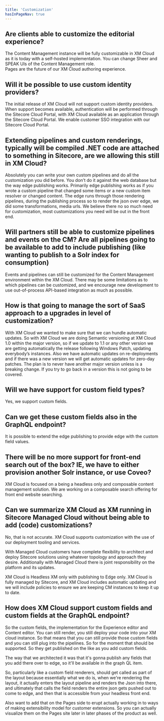 ```yaml
---
title: 'Customization'
hasInPageNav: true
---
```


## Are clients able to customize the editorial experience?
The Content Management instance will be fully customizable in XM Cloud as it is today with a self-hosted implementation. You can change Sheer and SPEAK UIs of the Content Management role.  
Pages are the future of our XM Cloud authoring experience.

## Will it be possible to use custom identity providers?
The initial release of XM Cloud will not support custom identity providers. When support becomes available, authentication will be performed through the Sitecore Cloud Portal, with XM Cloud available as an application through the Sitecore Cloud Portal. We enable customer SSO integration with our Sitecore Cloud Portal.

## Extending pipelines and custom renderings, typically will be compiled .NET code are attached to something in Sitecore, are we allowing this still in XM Cloud?
Absolutely you can write your own custom pipelines and do all the customization you did before. You don’t do it against the web database but the way edge publishing works. Primarily edge publishing works as if you wrote a custom pipeline that changed some items or a new custom item resolver or changed content. The edge runs through those rendering pipelines, during the publishing process so to render the json over edge, we did some transformations, media urls.
We believe there no so much need for customization, most customizations you need will be out in the front end.

## Will partners still be able to customize pipelines and events on the CM? Are all pipelines going to be available to add to include publishing (like wanting to publish to a Solr index for consumption)
Events and pipelines can still be customized for the Content Management environment within the XM Cloud. There may be some limitations as to which pipelines can be customized, and we encourage new development to use out-of-process API-based integration as much as possible.

## How is that going to manage the sort of SaaS approach to a upgrades in level of customization?
With XM Cloud we wanted to make sure that we can hundle automatic updates. So with XM Cloud we are doing Semantic versioning at XM Cloud 1.0 within the major version, so if we update to 1.1 or any other version we are getting automatically the release following Windows Patch, updating everybody’s instances. Also we have automatic updates on re-deployments and if there was a new version we will get automatic updates for zero-day patches. The plan is to never have another major version unless is a breaking change. If you try to go back in a version this is not going to be covered.

## Will we have support for custom field types?
Yes, we support custom fields.

## Can we get these custom fields also in the GraphQL endpoint?
It is possible to extend the edge publishing to provide edge with the custom field values.

## There will be no more support for front-end search out of the box? IE, we have to either provision another Solr instance, or use Coveo?
XM Cloud is focused on a being a headless only and composable content management solution. We are working on a composable search offering for front end website searching.

## Can we summarize XM Cloud as XM running in Sitecore Managed Cloud without being able to add (code) customizations?
No, that is not accurate. XM Cloud supports customization with the use of our deployment tooling and services.

With Managed Cloud customers have complete flexibility to architect and deploy Sitecore solutions using whatever topology and approach they desire. Additionally with Managed Cloud there is joint responsibility on the platform and its updates.

XM Cloud is Headless XM only with publishing to Edge only. XM Cloud is fully managed by Sitecore, and XM Cloud includes automatic updating and we will include policies to ensure we are keeping CM instances to keep it up to date.

## How does XM Cloud support custom fields and custom fields at the GraphQL endpoint?
So the custom fields, the implementation for the Experience editor and Content editor. You can still render, you still deploy your code into your XM cloud instance. So that means that you can still provide those custom fields and you can still plug into the pipelines. So for the moment that should be supported. So they get published on the like as you add custom fields.

The way that we architected it was that it's gonna publish any fields that you add there over to edge, so it'll be available in the graph QL item.

So, particularly like a custom field renderers, should get called as part of the layout because essentially what we do is, when we're rendering the layout, it actually enters the layout pipeline and renders the Json into there, and ultimately that calls the field renders the entire json gets pushed out to come to edge, and then that is accessible from your headless front end.

Also want to add that on the Pages side to erupt actually working in to ways of making extensibility model for customer extensions. So you can actually visualize them on the Pages site later in later phases of the product as well.
